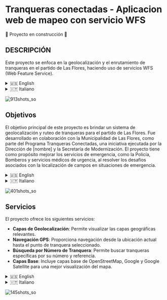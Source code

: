 # Tranqueras conectadas - Aplicacion web de mapeo con servicio WFS

:construction: Proyecto en construcción :construction:

## **DESCRIPCIÓN**

Este proyecto se enfoca en la geolocalización y el enrutamiento de tranqueras en el partido de Las Flores, haciendo uso de servicios WFS (Web Feature Service).

<details>
<summary>🇺🇸 English</summary>
   
This is a project that focuses on geolocation and routing of gates (tranqueras) in Las Flores, using WFS (Web Feature Service) services.

</details>

<details>
<summary>🇮🇹 Italiano</summary>
 
Questo progetto si concentra sulla geolocalizzazione e sull'instradamento delle "tranqueras" nella zona di Las Flores, facendo uso dei servizi WFS (Web Feature Service).

</details>

![913shots_so](https://github.com/LuzNiz/tranqueras-conectadas/assets/110864533/234d8456-67d0-4072-8826-d20e643483ee)

## Objetivos

El objetivo principal de este proyecto es brindar un sistema de geolocalización y ruteo de tranqueras para el partido de Las Flores. Fue desarrollado en colaboración con la Municipalidad de Las Flores, como parte del Programa Tranqueras Conectadas, una iniciativa ejecutada por la Dirección de [nombre] y la Secretaría de Modernización. El proyecto tiene como propósito mejorar los servicios de emergencia, como la Policía, Bomberos y servicios médicos de urgencia, al resolver los desafíos asociados con la localización de campos en situaciones de emergencia.
<details>
<summary>🇺🇸 English</summary>
   
The main objective of this project is to provide a geolocation and routing system for "tranqueras" (gates) in the Las Flores region. It was developed in collaboration with the Municipality of Las Flores, as part of the Connected Tranqueras Program, an initiative executed by the [name] Directorate and the Ministry of Modernization. The project aims to enhance emergency services such as the Police, Firefighters, and medical emergency services by addressing the challenges associated with field location in emergency situations.

</details>
<details>
<summary>🇮🇹 Italiano</summary>
 
L'obiettivo principale di questo progetto è fornire un sistema di geolocalizzazione e instradamento delle "tranqueras" per il comune di Las Flores. È stato sviluppato in collaborazione con il Comune di Las Flores, come parte del Programma Tranqueras Conectadas, un'iniziativa eseguita dalla Direzione di [nome] e dalla Segreteria per l'Innovazione. Il progetto mira a migliorare i servizi di emergenza, come la Polizia, i Vigili del Fuoco e i servizi medici d'urgenza, risolvendo le sfide legate alla localizzazione dei campi in situazioni di emergenza.

</details>

![401shots_so](https://github.com/LuzNiz/tranqueras-conectadas/assets/110864533/b38a211c-4602-403b-bae6-94a206182149)

## Servicios

 El proyecto ofrece los siguientes servicios:

  - **Capas de Geolocalización**: Permite visualizar las capas geográficas relevantes.
  - **Navegación GPS**: Proporciona navegación desde la ubicación actual hasta el punto de tranquera seleccionado.
  - **Búsqueda por Número de Tranquera**: Permite buscar tranqueras específicas por su número y referencia.
  - **Capas Base**: Incluye capas base de OpenStreetMap, Google y Google Satellite para una mejor visualización del mapa.
<details>
<summary>🇺🇸 English</summary>
   
The project offers the following services:

   - **Geolocation Layers**: Allows visualization of relevant geographical layers.
   - **GPS Navigation**: Provides navigation from the current location to the selected "tranquera" point.
   - **Gate Number Search**: Enables searching for specific "tranqueras" by their number and reference.
   - **Base Layers**: Includes base layers from OpenStreetMap, Google, and Google Satellite for improved map visualization.

</details>
 <details>
<summary>🇮🇹 Italiano</summary>
 
Il progetto offre i seguenti servizi:

 - **Strati di Geolocalizzazione**: Consente di visualizzare gli strati geografici rilevanti.
 - **Navigazione GPS**: Fornisce la navigazione dalla posizione attuale al punto della "tranquera" selezionato.
 - **Ricerca tramite Numero di "Tranquera"**: Consente di cercare "tranqueras" specifiche tramite il loro numero e riferimento.
 - **Strati di Base**: Include strati di base da OpenStreetMap, Google e Google Satellite per una migliore visualizzazione della mappa.

</details>

![145shots_so](https://github.com/LuzNiz/tranqueras-conectadas/assets/110864533/f63484d5-1b71-4a6e-a7f8-d60975ccf3e7)

